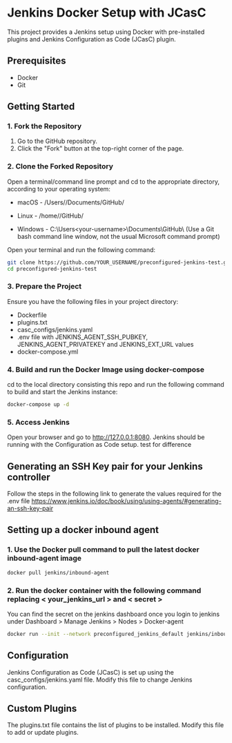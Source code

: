 # Jenkins Docker Setup with JCasC

This project provides a Jenkins setup using Docker with pre-installed plugins and Jenkins Configuration as Code (JCasC) plugin.

## Prerequisites

- Docker
- Git

## Getting Started

### 1. Fork the Repository

1. Go to the GitHub repository.
2. Click the "Fork" button at the top-right corner of the page.

### 2. Clone the Forked Repository

Open a terminal/command line prompt and cd to the appropriate directory, according to your operating system:

- macOS - /Users/<your-username>/Documents/GitHub/

- Linux - /home/<your-username>/GitHub/

- Windows - C:\Users\<your-username>\Documents\GitHub\ (Use a Git bash command line window, not the usual Microsoft command prompt)

Open your terminal and run the following command:

```sh
git clone https://github.com/YOUR_USERNAME/preconfigured-jenkins-test.git
cd preconfigured-jenkins-test
```

### 3. Prepare the Project
Ensure you have the following files in your project directory:

- Dockerfile
- plugins.txt
- casc_configs/jenkins.yaml
- .env file with JENKINS_AGENT_SSH_PUBKEY, JENKINS_AGENT_PRIVATEKEY and JENKINS_EXT_URL values
- docker-compose.yml

### 4. Build and run the Docker Image using docker-compose
cd to the local directory consisting this repo and run the following command to build and start the Jenkins instance:

```sh
docker-compose up -d
```

### 5. Access Jenkins
Open your browser and go to http://127.0.0.1:8080. Jenkins should be running with the Configuration as Code setup. test for difference

## Generating an SSH Key pair for your Jenkins controller
Follow the steps in the following link to generate the values required for the .env file
https://www.jenkins.io/doc/book/using/using-agents/#generating-an-ssh-key-pair

## Setting up a docker inbound agent 

### 1. Use the Docker pull command to pull the latest docker inbound-agent image
```sh
docker pull jenkins/inbound-agent
```

### 2. Run the docker container with the following command replacing < your_jenkins_url > and  < secret >
You can find the secret on the jenkins dashboard once you login to jenkins under Dashboard > Manage Jenkins > Nodes > Docker-agent

```sh
docker run --init --network preconfigured_jenkins_default jenkins/inbound-agent -url <your_jenkins_url> <secret> Docker-agent
```

## Configuration
Jenkins Configuration as Code (JCasC) is set up using the casc_configs/jenkins.yaml file. Modify this file to change Jenkins configuration.

## Custom Plugins
The plugins.txt file contains the list of plugins to be installed. Modify this file to add or update plugins.
